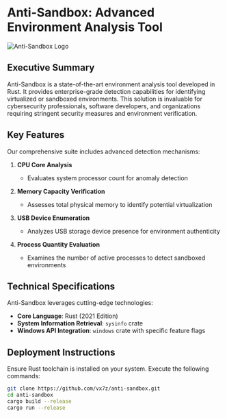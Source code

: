 # Anti-Sandbox: Advanced Environment Analysis Tool

![Anti-Sandbox Logo](https://imagedelivery.net/95QNzrEeP7RU5l5WdbyrKw/7f108399-1282-4488-890a-4ebf5a034f00/avatar)

## Executive Summary

Anti-Sandbox is a state-of-the-art environment analysis tool developed in Rust. It provides enterprise-grade detection capabilities for identifying virtualized or sandboxed environments. This solution is invaluable for cybersecurity professionals, software developers, and organizations requiring stringent security measures and environment verification.

## Key Features

Our comprehensive suite includes advanced detection mechanisms:

1. **CPU Core Analysis**
   - Evaluates system processor count for anomaly detection

2. **Memory Capacity Verification**
   - Assesses total physical memory to identify potential virtualization

3. **USB Device Enumeration**
   - Analyzes USB storage device presence for environment authenticity

4. **Process Quantity Evaluation**
   - Examines the number of active processes to detect sandboxed environments

## Technical Specifications

Anti-Sandbox leverages cutting-edge technologies:

- **Core Language**: Rust (2021 Edition)
- **System Information Retrieval**: `sysinfo` crate
- **Windows API Integration**: `windows` crate with specific feature flags

## Deployment Instructions

Ensure Rust toolchain is installed on your system. Execute the following commands:

```sh
git clone https://github.com/vx7z/anti-sandbox.git
cd anti-sandbox
cargo build --release
cargo run --release
